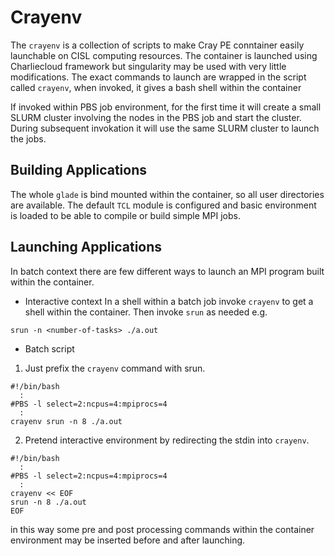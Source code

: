 # Crayenv

The `crayenv` is a collection of scripts to make Cray PE conntainer easily
launchable on CISL computing resources. The container is launched
using Charliecloud framework but singularity may be used with very little
modifications. The exact commands to launch are wrapped
in the script called `crayenv`,  when invoked, it gives a bash shell 
within the container

If invoked within PBS job environment, for the first time it will create
a small SLURM cluster involving the nodes in the PBS job and start the cluster.
During subsequent invokation it will use the same SLURM cluster to launch
the jobs.

## Building Applications

The whole `glade` is bind mounted within the container, so all user directories
are available. The default `TCL` module is configured and basic environment is
loaded to be able to compile or build simple MPI jobs.

## Launching Applications

In batch context there are few different ways to launch an MPI program
built within the container.

- Interactive context
In a shell within a batch job invoke `crayenv` to get a shell within the container.
Then invoke `srun` as needed e.g.
```
srun -n <number-of-tasks> ./a.out
```

- Batch script
1. Just prefix the `crayenv` command with srun.
```
#!/bin/bash
  :
#PBS -l select=2:ncpus=4:mpiprocs=4
  :
crayenv srun -n 8 ./a.out
```

2. Pretend interactive environment by redirecting the stdin into `crayenv`.
```
#!/bin/bash
  :
#PBS -l select=2:ncpus=4:mpiprocs=4
  :
crayenv << EOF
srun -n 8 ./a.out
EOF
```
in this way some pre and post processing commands within the container 
environment may be inserted before and after launching.
